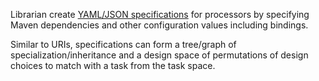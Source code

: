 Librarian create [YAML/JSON specifications](https://docs.nasdanika.org/core/capability/index.html#yamljson-specification) for processors by specifying Maven dependencies and other configuration values including bindings.

Similar to URIs, specifications can form a tree/graph of specialization/inheritance and a design space of permutations of design choices to match with a task from the task space.
